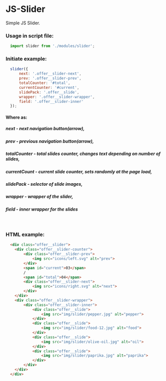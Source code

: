 # JS-Slider

Simple JS Slider.

### Usage in script file:

```js
  import slider from './modules/slider';
```

### Initiate example:

```js
  slider({
      next: '.offer__slider-next',
      prev: '.offer__slider-prev',
      totalCounter: '#total',
      currentCounter: '#current',
      slidePack: '.offer__slide',
      wrapper: '.offer__slider-wrapper',
      field: '.offer__slider-inner'
  });
```
  
#### Where as: 
  ##### next - next navigation button(arrow),
  ##### prev - previous navigation button(arrow),
  ##### totalCounter - total slides counter, changes text depending on number of slides,
  ##### currentCount - current slide counter, sets randomly at the page load,
  ##### slidePack - selector of slide images,
  ##### wrapper - wrapper of the slider,
  ##### field - inner wrapper for the slides
  <br>
  
### HTML example:
  
```html  
  <div class="offer__slider">
    <div class="offer__slider-counter">
        <div class="offer__slider-prev">
            <img src="icons/left.svg" alt="prev">
        </div>
        <span id="current">03</span>
        /
        <span id="total">04</span>
        <div class="offer__slider-next">
            <img src="icons/right.svg" alt="next">
        </div>
    </div>
    <div class="offer__slider-wrapper">
        <div class="offer__slider-inner">
            <div class="offer__slide">
                <img src="img/slider/pepper.jpg" alt="pepper">
            </div>
            <div class="offer__slide">
                <img src="img/slider/food-12.jpg" alt="food">
            </div>
            <div class="offer__slide">
                <img src="img/slider/olive-oil.jpg" alt="oil">
            </div>
            <div class="offer__slide">
                <img src="img/slider/paprika.jpg" alt="paprika">
            </div>
        </div>
    </div>
  </div>
```
